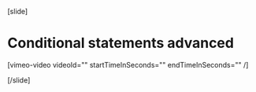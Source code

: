 [slide]

# Conditional statements advanced

[vimeo-video videoId="" startTimeInSeconds="" endTimeInSeconds="" /]

[/slide]